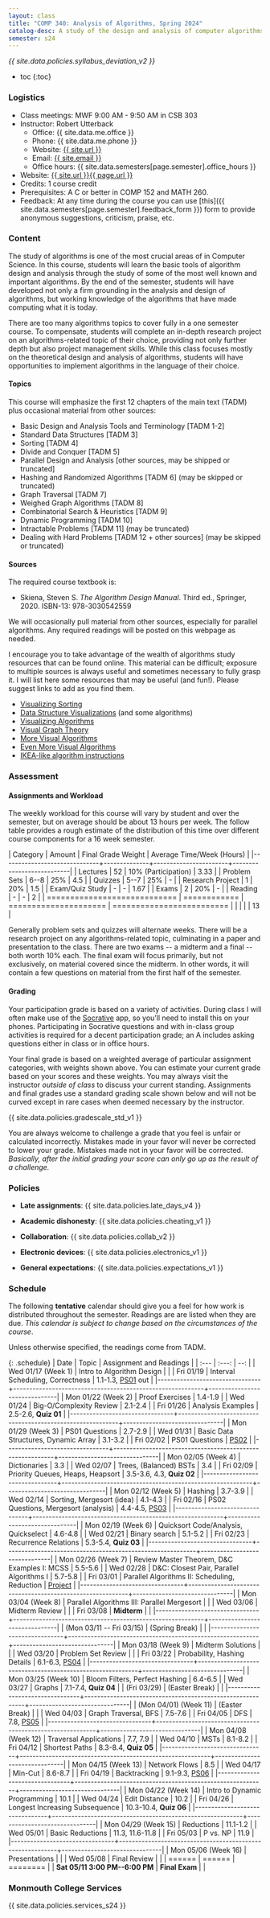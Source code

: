 ```yaml
---
layout: class
title: "COMP 340: Analysis of Algorithms, Spring 2024"
catalog-desc: A study of the design and analysis of computer algorithms. Topics include asymptotic analysis, efficient algorithm design, sorting and order statistics, hashing, binary search trees, graph algorithms, matrix multiplication, and NP completeness. This course begins a more in-depth study in the theory and science of computation.
semester: s24
---
```


*{{ site.data.policies.syllabus_deviation_v2 }}*

* toc
{:toc}

### Logistics

* Class meetings: MWF 9:00 AM - 9:50 AM in CSB 303
* Instructor: Robert Utterback
  * Office: {{ site.data.me.office }}
  * Phone: {{ site.data.me.phone }}
  * Website: <a href="{{ site.url }}">{{ site.url }}</a>
  * Email: <a href="mailto:{{ site.email }}">{{ site.email }}</a>
  * Office hours: {{ site.data.semesters[page.semester].office_hours }}
* Website: <a href="{{ site.url }}{{ page.url }}">{{ site.url }}{{ page.url }}</a>
* Credits: 1 course credit
* Prerequisites: A C or better in COMP 152 and MATH 260.
* Feedback: At any time during the course you can use
  [this]({{ site.data.semesters[page.semester].feedback_form }}) form to provide
  anonymous suggestions, criticism, praise, etc.

### Content

The study of algorithms is one of the most crucial areas of in
Computer Science. In this course, students will learn the basic tools
of algorithm design and analysis through the study of some of the most
well known and important algorithms. By the end of the semester,
students will have developed not only a firm grounding in the analysis
and design of algorithms, but working knowledge of the algorithms that
have made computing what it is today.

There are too many algorithms topics to cover fully in a one semester
course. To compensate, students will complete an in-depth research
project on an algorithms-related topic of their choice, providing not
only further depth but also project management skills. While this
class focuses mostly on the theoretical design and analysis of
algorithms, students will have opportunities to implement algorithms
in the language of their choice.

#### Topics

This course will emphasize the first 12 chapters of the main text (TADM)
plus occasional material from other sources:

* Basic Design and Analysis Tools and Terminology [TADM 1-2]
* Standard Data Structures [TADM 3]
* Sorting [TADM 4]
* Divide and Conquer [TADM 5]
* Parallel Design and Analysis [other sources, may be shipped or truncated]
* Hashing and Randomized Algorithms [TADM 6] (may be skipped or truncated)
* Graph Traversal [TADM 7]
* Weighed Graph Algorithms [TADM 8]
* Combinatorial Search & Heuristics [TADM 9] 
* Dynamic Programming [TADM 10]
* Intractable Problems [TADM 11] (may be truncated)
* Dealing with Hard Problems [TADM 12 + other sources] (may be skipped or truncated)

<!-- Time permitting, we’ll explore more advanced topics, such as -->
<!-- probabilistic or approximation algorithms. -->
  
#### Sources

The required course textbook is:

* Skiena, Steven S. *The Algorithm Design Manual*. Third
ed., Springer, 2020. ISBN-13: 978-3030542559

We will occasionally pull material from other sources, especially for
parallel algorithms. Any required readings will be posted on this
webpage as needed.

I encourage you to take advantage of the wealth of algorithms study
resources that can be found online. This material can be difficult;
exposure to multiple sources is always useful and sometimes necessary
to fully grasp it. I will list here some resources that may be useful
(and fun!). Please suggest links to add as you find them.

* [Visualizing Sorting](http://panthema.net/2013/sound-of-sorting/)
* [Data Structure Visualizations](http://www.cs.usfca.edu/~galles/visualization/Algorithms.html) (and some algorithms)
* [Visualizing Algorithms](https://bost.ocks.org/mike/algorithms/)
* [Visual Graph Theory](https://mrpandey.github.io/d3graphTheory/index.html)
* [More Visual Algorithms](https://visualgo.net/)
* [Even More Visual Algorithms](https://visualgo.net/en)
* [IKEA-like algorithm instructions](https://idea-instructions.com/)

### Assessment

#### Assignments and Workload

The weekly workload for this course will vary by student and over the
semester, but on average should be about 13 hours per week. The follow
table provides a rough estimate of the distribution of this time over
different course components for a 16 week semester.

| Category                     |       Amount | Final Grade Weight    | Average Time/Week (Hours) |
|------------------------------+--------------+-----------------------+---------------------------|
| Lectures                     |           52 | 10% (Participation)   |                      3.33 |
| Problem Sets                 |         6--8 | 25%                   |                       4.5 |
| Quizzes                      |         5--7 | 25%                   |                         - |
| Research Project             |            1 | 20%                   |                       1.5 |
| Exam/Quiz Study              |            - | -                     |                      1.67 |
| Exams                        |            2 | 20%                   |                         - |
| Reading                      |            - | -                     |                         2 |
| ============================ | ============ | ===================== | ========================= |
|                              |              |                       |                        13 |

Generally problem sets and quizzes will alternate weeks. There will be
a research project on any algorithms-related topic, culminating in a
paper and presentation to the class. There are two exams -- a midterm
and a final -- both worth 10% each. The final exam will focus
primarily, but not exclusively, on material covered since the
midterm. In other words, it will contain a few questions on material
from the first half of the semester.

#### Grading

Your participation grade is based on a variety of activities. During
class I will often make use of the [Socrative](https://socrative.com)
app, so you’ll need to install this on your phones. Participating in
Socrative questions and with in-class group activities is required for
a decent participation grade; an A includes asking questions either in
class or in office hours.

Your final grade is based on a weighted average of particular
assignment categories, with weights shown above. You can estimate your
current grade based on your scores and these weights. You may always
visit the instructor *outside of class* to discuss your current
standing. Assignments and final grades use a standard grading scale
shown below and will not be curved except in rare cases when deemed
necessary by the instructor.

{{ site.data.policies.gradescale_std_v1 }}

You are always welcome to challenge a grade that you feel is unfair or
calculated incorrectly. Mistakes made in your favor will never be
corrected to lower your grade. Mistakes made not in your favor will be
corrected. *Basically, after the initial grading your score can only
go up as the result of a challenge.*

### Policies

* **Late assignments**: {{ site.data.policies.late_days_v4 }}

* **Academic dishonesty**: {{ site.data.policies.cheating_v1 }}

* **Collaboration**: {{ site.data.policies.collab_v2 }}

* **Electronic devices**: {{ site.data.policies.electronics_v1 }}

* **General expectations**: {{ site.data.policies.expectations_v1 }}

### Schedule
The following **tentative** calendar should give you a feel for how
work is distributed throughout the semester. Readings are are listed
when they are due. *This calendar is subject to change based on the
circumstances of the course*.

Unless otherwise specified, the readings come from TADM.

{: .schedule}
| Date                           | Topic                                                     |       Assignment and Readings |
| :---                           | :---:                                                     |                           --: |
| Wed 01/17 (Week 1)             | Intro to Algorithm Design                                 |                               |
| Fri 01/19                      | Interval Scheduling, Correctness                          | 1.1-1.3, [PS01](ps01.pdf) out |
|--------------------------------+-----------------------------------------------------------+-------------------------------|
| Mon 01/22 (Week 2)             | Proof Exercises                                           |                       1.4-1.9 |
| Wed 01/24                      | Big-O/Complexity Review                                   |                       2.1-2.4 |
| Fri 01/26                      | Analysis Examples                                         |          2.5-2.6, **Quiz 01** |
|--------------------------------+-----------------------------------------------------------+-------------------------------|
| Mon 01/29 (Week 3)             | PS01 Questions                                            |                       2.7-2.9 |
| Wed 01/31                      | Basic Data Structures, Dynamic Array                      |                       3.1-3.2 |
| Fri 02/02                      | PS01 Questions                                            |              [PS02](ps02.pdf) |
|--------------------------------+-----------------------------------------------------------+-------------------------------|
| Mon 02/05 (Week 4)             | Dictionaries                                              |                           3.3 |
| Wed 02/07                      | Trees, (Balanced) BSTs                                    |                           3.4 |
| Fri 02/09                      | Priority Queues, Heaps, Heapsort                          |     3.5-3.6, 4.3, **Quiz 02** |
|--------------------------------+-----------------------------------------------------------+-------------------------------|
| Mon 02/12 (Week 5)             | Hashing                                                   |                       3.7-3.9 |
| Wed 02/14                      | Sorting, Mergesort (idea)                                 |                       4.1-4.3 |
| Fri 02/16                      | PS02 Questions, Mergesort (analysis)                      |     4.4-4.5, [PS03](ps03.pdf) |
|--------------------------------+-----------------------------------------------------------+-------------------------------|
| Mon 02/19 (Week 6)             | <a id="current"></a> Quicksort Code/Analysis, Quickselect |                       4.6-4.8 |
| Wed 02/21                      | Binary search                                             |                       5.1-5.2 |
| Fri 02/23                      | Recurrence Relations                                      |          5.3-5.4, **Quiz 03** |
|--------------------------------+-----------------------------------------------------------+-------------------------------|
| Mon 02/26 (Week 7)             | Review Master Theorem, D&C Examples I: MCSS               |                       5.5-5.6 |
| Wed 02/28                      | D&C: Closest Pair, Parallel Algorithms I                  |                       5.7-5.8 |
| Fri 03/01                      | Parallel Algorithms II: Scheduling, Reduction             |           [Project](proj.pdf) |
|--------------------------------+-----------------------------------------------------------+-------------------------------|
| Mon 03/04 (Week 8)             | Parallel Algorithms III: Parallel Mergesort               |                               |
| Wed 03/06                      | Midterm Review                                            |                               |
| Fri 03/08                      | **Midterm**                                               |                               |
|--------------------------------+-----------------------------------------------------------+-------------------------------|
| (Mon 03/11 -- Fri 03/15)       | (Spring Break)                                            |                               |
|--------------------------------+-----------------------------------------------------------+-------------------------------|
| Mon 03/18 (Week 9)             | Midterm Solutions                                         |                               |
| Wed 03/20                      | Problem Set Review                                        |                               |
| Fri 03/22                      | Probability, Hashing Details                              |     6.1-6.3, [PS04](ps04.pdf) |
|--------------------------------+-----------------------------------------------------------+-------------------------------|
| Mon 03/25 (Week 10)            | Bloom Filters, Perfect Hashing                            |                       6.4-6.5 |
| Wed 03/27                      | Graphs                                                    |          7.1-7.4, **Quiz 04** |
| (Fri 03/29)                    | (Easter Break)                                            |                               |
|--------------------------------+-----------------------------------------------------------+-------------------------------|
| (Mon 04/01) (Week 11)          | (Easter Break)                                            |                               |
| Wed 04/03                      | Graph Traversal, BFS                                      |                       7.5-7.6 |
| Fri 04/05                      | DFS                                                       |         7.8, [PS05](ps05.pdf) |
|--------------------------------+-----------------------------------------------------------+-------------------------------|
| Mon 04/08 (Week 12)            | Traversal Applications                                    |                      7.7, 7.9 |
| Wed 04/10                      | MSTs                                                      |                       8.1-8.2 |
| Fri 04/12                      | Shortest Paths                                            |          8.3-8.4, **Quiz 05** |
|--------------------------------+-----------------------------------------------------------+-------------------------------|
| Mon 04/15 (Week 13)            | Network Flows                                             |                           8.5 |
| Wed 04/17                      | Min-Cut                                                   |                       8.6-8.7 |
| Fri 04/19                      | Backtracking                                              |     9.1-9.3, [PS06](ps06.pdf) |
|--------------------------------+-----------------------------------------------------------+-------------------------------|
| Mon 04/22 (Week 14)            | Intro to Dynamic Programming                              |                          10.1 |
| Wed 04/24                      | Edit Distance                                             |                          10.2 |
| Fri 04/26                      | Longest Increasing Subsequence                            |        10.3-10.4, **Quiz 06** |
|--------------------------------+-----------------------------------------------------------+-------------------------------|
| Mon 04/29 (Week 15)            | Reductions                                                |                      11.1-1.2 |
| Wed 05/01                      | Basic Reductions                                          |               11.3, 11.6-11.8 |
| Fri 05/03                      | P vs. NP                                                  |                          11.9 |
|--------------------------------+-----------------------------------------------------------+-------------------------------|
| Mon 05/06 (Week 16)            | Presentations                                             |                               |
| Wed 05/08                      | Final Review                                              |                               |
| ======                         | ======                                                    |                      ======== |
| **Sat 05/11 3:00 PM--6:00 PM** | **Final Exam**                                            |                               |

### Monmouth College Services

{{ site.data.policies.services_s24 }}

<!-- Local Variables: -->
<!-- eval: (orgtbl-mode) -->
<!-- End: -->
